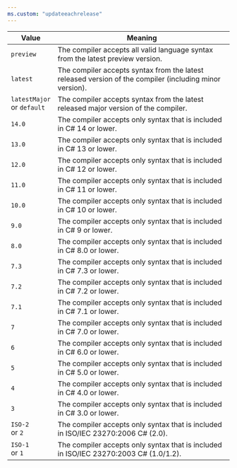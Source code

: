 ```yaml
---
ms.custom: "updateeachrelease"
---
```


| Value                         | Meaning                                                                                                 |
|-------------------------------|---------------------------------------------------------------------------------------------------------|
| `preview`                     | The compiler accepts all valid language syntax from the latest preview version.                         |
| `latest`                      | The compiler accepts syntax from the latest released version of the compiler (including minor version). |
| `latestMajor`<br>or `default` | The compiler accepts syntax from the latest released major version of the compiler.                     |
| `14.0`                        | The compiler accepts only syntax that is included in C# 14 or lower.                                    |
| `13.0`                        | The compiler accepts only syntax that is included in C# 13 or lower.                                    |
| `12.0`                        | The compiler accepts only syntax that is included in C# 12 or lower.                                    |
| `11.0`                        | The compiler accepts only syntax that is included in C# 11 or lower.                                    |
| `10.0`                        | The compiler accepts only syntax that is included in C# 10 or lower.                                    |
| `9.0`                         | The compiler accepts only syntax that is included in C# 9 or lower.                                     |
| `8.0`                         | The compiler accepts only syntax that is included in C# 8.0 or lower.                                   |
| `7.3`                         | The compiler accepts only syntax that is included in C# 7.3 or lower.                                   |
| `7.2`                         | The compiler accepts only syntax that is included in C# 7.2 or lower.                                   |
| `7.1`                         | The compiler accepts only syntax that is included in C# 7.1 or lower.                                   |
| `7`                           | The compiler accepts only syntax that is included in C# 7.0 or lower.                                   |
| `6`                           | The compiler accepts only syntax that is included in C# 6.0 or lower.                                   |
| `5`                           | The compiler accepts only syntax that is included in C# 5.0 or lower.                                   |
| `4`                           | The compiler accepts only syntax that is included in C# 4.0 or lower.                                   |
| `3`                           | The compiler accepts only syntax that is included in C# 3.0 or lower.                                   |
| `ISO-2`<br>or `2`             | The compiler accepts only syntax that is included in ISO/IEC 23270:2006 C# (2.0).                       |
| `ISO-1`<br>or `1`             | The compiler accepts only syntax that is included in ISO/IEC 23270:2003 C# (1.0/1.2).                   |
